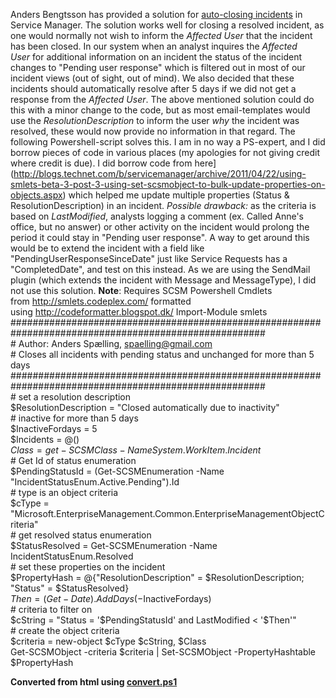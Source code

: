 ﻿
Anders Bengtsson has provided a solution for [auto-closing
incidents](http://contoso.se/blog/?p=1629) in Service Manager. The
solution works well for closing a resolved incident, as one would
normally not wish to inform the *Affected User* that the incident has
been closed.
In our system when an analyst inquires the *Affected User* for
additional information on an incident the status of the incident changes
to \"Pending user response\" which is filtered out in most of our
incident views (out of sight, out of mind). We also decided that these
incidents should automatically resolve after 5 days if we did not get a
response from the *Affected User*. The above mentioned solution could do
this with a minor change to the code, but as most email-templates would
use the *ResolutionDescription* to inform the user *why* the incident
was resolved, these would now provide no information in that regard.
The following Powershell-script solves this. I am in no way a PS-expert,
and I did borrow pieces of code in various places (my apologies for not
giving credit where credit is due). I did borrow code from
here](http://blogs.technet.com/b/servicemanager/archive/2011/04/22/using-smlets-beta-3-post-3-using-set-scsmobject-to-bulk-update-properties-on-objects.aspx) which
helped me update multiple properties (Status & ResolutionDescription) in
an incident.
*Possible drawback:* as the criteria is based on *LastModified*,
analysts logging a comment (ex. Called Anne\'s office, but no answer) or
other activity on the incident would prolong the period it could stay in
\"Pending user response\". A way to get around this would be to extend
the incident with a field like \"PendingUserResponseSinceDate\" just
like Service Requests has a \"CompletedDate\", and test on this instead.
As we are using the SendMail plugin (which extends the incident with
Message and MessageType), I did not use this solution.
**Note**: Requires SCSM Powershell Cmdlets
from <http://smlets.codeplex.com/>
formatted using <http://codeformatter.blogspot.dk/>
     Import-Module smlets  
     ######################################################################################################  
     # Author: Anders Spælling, spaelling@gmail.com  
     # Closes all incidents with pending status and unchanged for more than 5 days  
     ######################################################################################################  
     # set a resolution description  
     $ResolutionDescription = "Closed automatically due to inactivity"  
     # inactive for more than 5 days  
     $InactiveFordays = 5  
     $Incidents = @()  
     $Class = get-SCSMClass -Name System.WorkItem.Incident$  
     # Get Id of status enumeration  
     $PendingStatusId = (Get-SCSMEnumeration -Name "IncidentStatusEnum.Active.Pending").Id  
     # type is an object criteria  
     $cType = "Microsoft.EnterpriseManagement.Common.EnterpriseManagementObjectCriteria"  
     # get resolved status enumeration  
     $StatusResolved = Get-SCSMEnumeration -Name IncidentStatusEnum.Resolved  
     # set these properties on the incident  
     $PropertyHash = @{"ResolutionDescription" = $ResolutionDescription; "Status" = $StatusResolved}  
     $Then = (Get-Date).AddDays(-$InactiveFordays)  
     # criteria to filter on  
     $cString = "Status = '$PendingStatusId' and LastModified < '$Then'"  
     # create the object criteria  
     $criteria = new-object $cType $cString, $Class  
     Get-SCSMObject -criteria $criteria | Set-SCSMObject -PropertyHashtable $PropertyHash  

**Converted from html using [convert.ps1](https://github.com/spaelling/Blog/blob/master/convert.ps1)**

